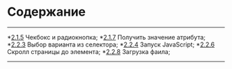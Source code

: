 # Содержание
- - -
*[2.1.5](https://github.com/petushoque/selenium_course/blob/main/2_section_(methods)/lesson1_step5.py) Чекбокс и радиокнопка;
*[2.1.7](https://github.com/petushoque/selenium_course/blob/main/2_section_(methods)/lesson1_step7.py) Получить значение атрибута;
*[2.2.3](https://github.com/petushoque/selenium_course/blob/main/2_section_(methods)/lesson2_step3.py) Выбор варианта из селектора;
*[2.2.4](https://github.com/petushoque/selenium_course/blob/main/2_section_(methods)/lesson2_step4.py) Запуск JavaScript;
*[2.2.6](https://github.com/petushoque/selenium_course/blob/main/2_section_(methods)/lesson2_step6.py) Скролл страницы до элемента;
*[2.2.8](https://github.com/petushoque/selenium_course/blob/main/2_section_(methods)/lesson2_step8.py) Загрузка фаила;
- - -